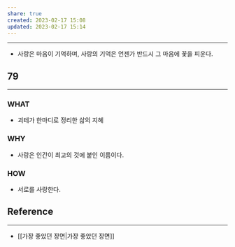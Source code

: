 ```yaml
---
share: true
created: 2023-02-17 15:08
updated: 2023-02-17 15:14
---
```


---
- 사랑은 마음이 기억하며,
  사랑의 기억은 언젠가 반드시 그 마음에 꽃을 피운다.

## 79
---
### WHAT
- 괴테가 한마디로 정리한 삶의 지혜
### WHY
- 사랑은 인간이 최고의 것에 붙인 이름이다.
### HOW
- 서로를 사랑한다.

## Reference
---
- [[가장 좋았던 장면|가장 좋았던 장면]]